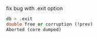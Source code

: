 fix bug with .exit option

```sql
db > .exit
double free or corruption (!prev)
Aborted (core dumped)
```
